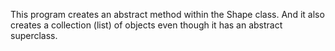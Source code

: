 This program creates an abstract method within the Shape class. And it also creates a collection (list) of objects even though it has an abstract superclass.

